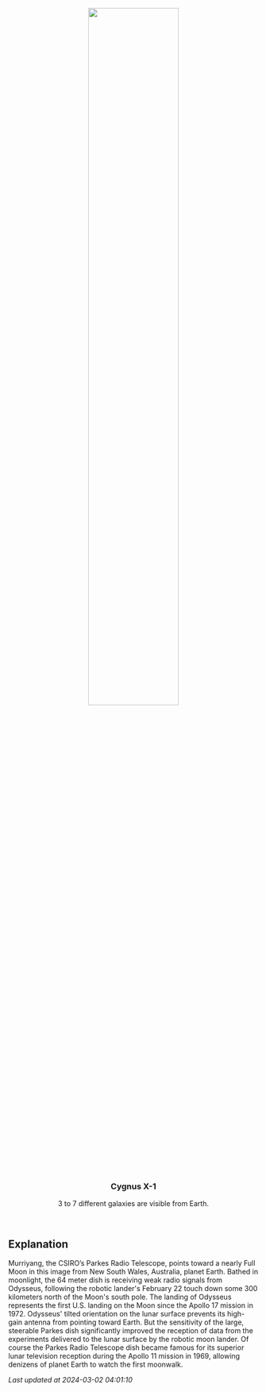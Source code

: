 <p align='center'>
    <img src='https://apod.nasa.gov/apod/image/2403/The_Dish_Tracking_IM-1_22February2024_04s.jpg' width='60%' />
    <h3 align="center">Cygnus X-1</h3>
    <p align="center">3 to 7 different galaxies are visible from Earth.</p>
</p>
<br/>

Explanation
--
Murriyang, the CSIRO’s Parkes Radio Telescope, points toward a nearly Full Moon in this image from New South Wales, Australia, planet Earth. Bathed in moonlight, the 64 meter dish is receiving weak radio signals from Odysseus, following the robotic lander's February 22 touch down some 300 kilometers north of the Moon's south pole. The landing of Odysseus represents the first U.S. landing on the Moon since the Apollo 17 mission in 1972. Odysseus' tilted orientation on the lunar surface prevents its high-gain antenna from pointing toward Earth. But the sensitivity of the large, steerable Parkes dish significantly improved the reception of data from the experiments delivered to the lunar surface by the robotic moon lander. Of course the Parkes Radio Telescope dish became famous for its superior lunar television reception during the Apollo 11 mission in 1969, allowing denizens of planet Earth to watch the first moonwalk.


*Last updated at 2024-03-02 04:01:10*
